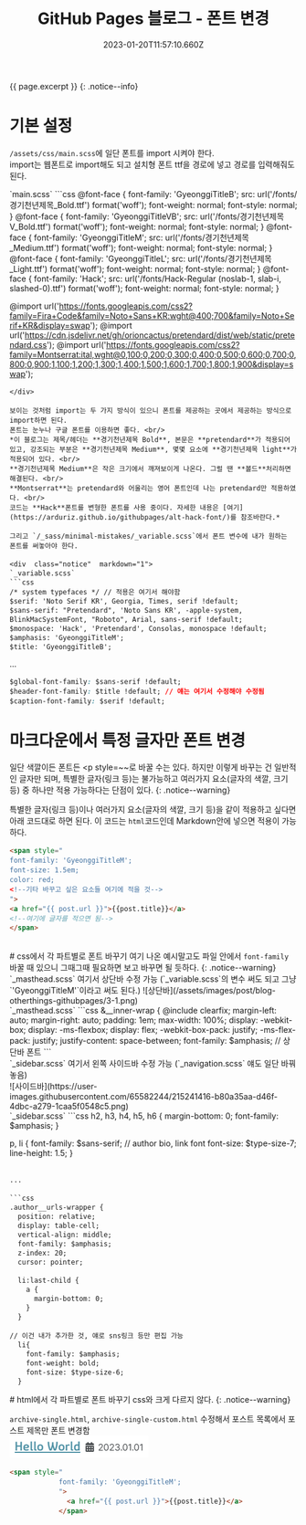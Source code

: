 ﻿---
title: GitHub Pages 블로그 - 폰트 변경
excerpt: GitHub Pages에서 포스트의 글자나 각 파트별로 폰트 바꾸는 법

categories:
  - githubpages
tag:
  - blog
toc: true
toc_sticky: true

date: 2023-01-20T11:57:10.660Z
last_modified_at: 2023-02-16T13:18:24.961Z
---

{{ page.excerpt }}
{: .notice--info}

#  기본 설정
`/assets/css/main.scss`에 일단 폰트를 import 시켜야 한다. <br>
import는 웹폰트로 import해도 되고 설치형 폰트 ttf을 경로에 넣고 경로를 입력해줘도 된다.

<div  class="notice"  markdown="1">
`main.scss`
```css
@font-face {
  font-family: 'GyeonggiTitleB';
  src: url('/fonts/경기천년제목_Bold.ttf') format('woff');
  font-weight: normal;
  font-style: normal;
}
@font-face {
  font-family: 'GyeonggiTitleVB';
  src: url('/fonts/경기천년제목V_Bold.ttf') format('woff');
  font-weight: normal;
  font-style: normal;
}
@font-face {
  font-family: 'GyeonggiTitleM';
  src: url('/fonts/경기천년제목_Medium.ttf') format('woff');
  font-weight: normal;
  font-style: normal;
}
@font-face {
  font-family: 'GyeonggiTitleL';
  src: url('/fonts/경기천년제목_Light.ttf') format('woff');
  font-weight: normal;
  font-style: normal;
}
@font-face {
  font-family: 'Hack';
  src: url('/fonts/Hack-Regular (noslab-1, slab-i, slashed-0).ttf') format('woff');
  font-weight: normal;
  font-style: normal;
}

@import url('https://fonts.googleapis.com/css2?family=Fira+Code&family=Noto+Sans+KR:wght@400;700&family=Noto+Serif+KR&display=swap');
@import url('https://cdn.jsdelivr.net/gh/orioncactus/pretendard/dist/web/static/pretendard.css');
@import url('https://fonts.googleapis.com/css2?family=Montserrat:ital,wght@0,100;0,200;0,300;0,400;0,500;0,600;0,700;0,800;0,900;1,100;1,200;1,300;1,400;1,500;1,600;1,700;1,800;1,900&display=swap');
```
</div>

보이는 것처럼 import는 두 가지 방식이 있으니 폰트를 제공하는 곳에서 제공하는 방식으로 import하면 된다.
폰트는 눈누나 구글 폰트를 이용하면 좋다. <br/>
*이 블로그는 제목/헤더는 **경기천년제목 Bold**, 본문은 **pretendard**가 적용되어 있고, 강조되는 부분은 **경기천년제목 Medium**, 몇몇 요소에 **경기천년제목 light**가 적용되어 있다. <br/>
**경기천년제목 Medium**은 작은 크기에서 깨져보이게 나온다. 그럴 땐 **볼드**처리하면 해결된다. <br/>
**Montserrat**는 pretendard와 어울리는 영어 폰트인데 나는 pretendard만 적용하였다. <br/>
코드는 **Hack**폰트를 변형한 폰트를 사용 중이다. 자세한 내용은 [여기](https://arduriz.github.io/githubpages/alt-hack-font/)를 참조바란다.*

그리고 `/_sass/minimal-mistakes/_variable.scss`에서 폰트 변수에 내가 원하는 폰트를 써놓아야 한다.

<div  class="notice"  markdown="1">
`_variable.scss`
```css
/* system typefaces */ // 적용은 여기서 해야함
$serif: 'Noto Serif KR', Georgia, Times, serif !default;
$sans-serif: "Pretendard", 'Noto Sans KR', -apple-system, BlinkMacSystemFont, "Roboto", Arial, sans-serif !default;
$monospace: 'Hack', 'Pretendard', Consolas, monospace !default;
$amphasis: 'GyeonggiTitleM';
$title: 'GyeonggiTitleB';
```

...

```css
$global-font-family: $sans-serif !default;
$header-font-family: $title !default; // 얘는 여기서 수정해야 수정됨
$caption-font-family: $serif !default;
```
</div>

# 마크다운에서 특정 글자만 폰트 변경
일단 색깔이든 폰트든 <p style=~~로 바꿀 수는 있다. 하지만 이렇게 바꾸는 건 일반적인 글자만 되며, 특별한 글자(링크 등)는 불가능하고 여러가지 요소(글자의 색깔, 크기 등) 중 하나만 적용 가능하다는 단점이 있다.
{: .notice--warning}

특별한 글자(링크 등)이나 여러가지 요소(글자의 색깔, 크기 등)을 같이 적용하고 싶다면 아래 코드대로 하면 된다. 이 코드는 `html`코드인데 Markdown안에 넣으면 적용이 가능하다.
```html
<span style="
font-family: 'GyeonggiTitleM';
font-size: 1.5em;
color: red;
<!--기타 바꾸고 싶은 요소들 여기에 적을 것-->
">
<a href="{{ post.url }}">{{post.title}}</a>
<!--여기에 글자를 적으면 됨-->
</span>
```
<br/>
# css에서 각 파트별로 폰트 바꾸기 
여기 나온 예시말고도 파일 안에서 <code>font-family</code> 바꿀 때 있으니 그때그때 필요하면 보고 바꾸면 될 듯하다.
{: .notice--warning}
`_masthead.scss` 여기서 상단바 수정 가능 (`_variable.scss`의 변수 써도 되고 그냥 `'GyeonggiTitleM'`이라고 써도 된다.)
![상단바](/assets/images/post/blog-otherthings-githubpages/3-1.png)

<div  class="notice"  markdown="1">
`_masthead.scss`
```css
&__inner-wrap {
    @include clearfix;
    margin-left: auto;
    margin-right: auto;
    padding: 1em;
    max-width: 100%;
    display: -webkit-box;
    display: -ms-flexbox;
    display: flex;
    -webkit-box-pack: justify;
    -ms-flex-pack: justify;
    justify-content: space-between;
    font-family: $amphasis; // 상단바 폰트
```
</div>
`_sidebar.scss` 여기서 왼쪽 사이드바 수정 가능 (`_navigation.scss` 얘도 일단 바꿔놓음) <br/>
![사이드바](https://user-images.githubusercontent.com/65582244/215241416-b80a35aa-d46f-4dbc-a279-1caa5f0548c5.png)

<div  class="notice"  markdown="1">
`_sidebar.scss`
```css
h2,
  h3,
  h4,
  h5,
  h6 {
    margin-bottom: 0;
    font-family: $amphasis;
  }

p,
  li {
    font-family: $sans-serif; // author bio, link font
    font-size: $type-size-7;
    line-height: 1.5;
  }
```

...

```css
.author__urls-wrapper {
  position: relative;
  display: table-cell;
  vertical-align: middle;
  font-family: $amphasis;
  z-index: 20;
  cursor: pointer;

  li:last-child {
    a {
      margin-bottom: 0;
    }
  }

// 이건 내가 추가한 것, 얘로 sns링크 등만 편집 가능
  li{
    font-family: $amphasis;
    font-weight: bold;
    font-size: $type-size-6;
  }
```
</div>
# html에서 각 파트별로 폰트 바꾸기
css와 크게 다르지 않다.
{: .notice--warning}

`archive-single.html`, `archive-single-custom.html` 수정해서 포스트 목록에서 포스트 제목만 폰트 변경함 <br/>
![제목](/assets/images/post/blog-otherthings-githubpages/3-2.png)


```html
<span style="
            font-family: 'GyeonggiTitleM';
            ">
              <a href="{{ post.url }}">{{post.title}}</a>
            </span>
```

